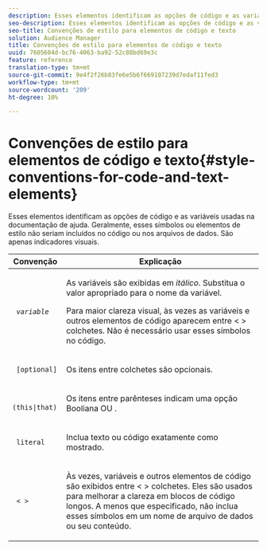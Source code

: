 ```yaml
---
description: Esses elementos identificam as opções de código e as variáveis usadas na documentação de ajuda. Geralmente, esses símbolos ou elementos de estilo não seriam incluídos no código ou nos arquivos de dados. São apenas indicadores visuais.
seo-description: Esses elementos identificam as opções de código e as variáveis usadas na documentação de ajuda. Geralmente, esses símbolos ou elementos de estilo não seriam incluídos no código ou nos arquivos de dados. São apenas indicadores visuais.
seo-title: Convenções de estilo para elementos de código e texto
solution: Audience Manager
title: Convenções de estilo para elementos de código e texto
uuid: 7605604d-bc76-4063-ba92-52c88bd69e3c
feature: reference
translation-type: tm+mt
source-git-commit: 9e4f2f26b83fe6e5b6f669107239d7edaf11fed3
workflow-type: tm+mt
source-wordcount: '209'
ht-degree: 10%

---
```



# Convenções de estilo para elementos de código e texto{#style-conventions-for-code-and-text-elements}

Esses elementos identificam as opções de código e as variáveis usadas na documentação de ajuda. Geralmente, esses símbolos ou elementos de estilo não seriam incluídos no código ou nos arquivos de dados. São apenas indicadores visuais.

<table id="table_EBEF9490D90041BD8B7ABE3AF1AF35B6"> 
 <thead> 
  <tr> 
   <th colname="col1" class="entry"> Convenção </th> 
   <th colname="col2" class="entry"> Explicação </th> 
  </tr> 
 </thead>
 <tbody> 
  <tr> 
   <td colname="col1"> <p> <code> <i>variable</i> </code> </p> </td> 
   <td colname="col2"> <p>As variáveis são exibidas em <i>itálico</i>. Substitua o valor apropriado para o nome da variável. </p> <p>Para maior clareza visual, às vezes as variáveis e outros elementos de código aparecem entre &lt; &gt; colchetes. Não é necessário usar esses símbolos no código. </p> </td> 
  </tr> 
  <tr> 
   <td colname="col1"> <p> <code> [optional]</code> </p> </td> 
   <td colname="col2"> <p>Os itens entre colchetes são opcionais. </p> </td> 
  </tr> 
  <tr> 
   <td colname="col1"> <p> <code> (this|that) </code> </p> </td> 
   <td colname="col2"> <p>Os itens entre parênteses indicam uma opção Booliana <span class="wintitle"> OU</span> . </p> </td> 
  </tr> 
  <tr> 
   <td colname="col1"> <p> <code> literal</code> </p> </td> 
   <td colname="col2"> <p>Inclua texto ou código exatamente como mostrado. </p> </td> 
  </tr> 
  <tr> 
   <td colname="col1"> <p> <code> &lt; &gt;</code> </p> </td> 
   <td colname="col2"> <p>Às vezes, variáveis e outros elementos de código são exibidos entre &lt; &gt; colchetes. Eles são usados para melhorar a clareza em blocos de código longos. A menos que especificado, não inclua esses símbolos em um nome de arquivo de dados ou seu conteúdo. </p> </td> 
  </tr> 
 </tbody> 
</table>

